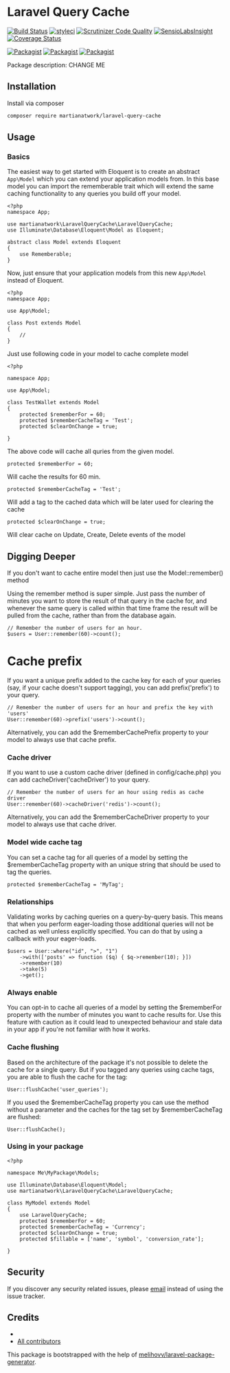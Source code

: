 # Laravel Query Cache

[![Build Status](https://travis-ci.org/martianatwork/laravel-query-cache.svg?branch=master)](https://travis-ci.org/martianatwork/laravel-query-cache)
[![styleci](https://styleci.io/repos/CHANGEME/shield)](https://styleci.io/repos/CHANGEME)
[![Scrutinizer Code Quality](https://scrutinizer-ci.com/g/martianatwork/laravel-query-cache/badges/quality-score.png?b=master)](https://scrutinizer-ci.com/g/martianatwork/laravel-query-cache/?branch=master)
[![SensioLabsInsight](https://insight.sensiolabs.com/projects/CHANGEME/mini.png)](https://insight.sensiolabs.com/projects/CHANGEME)
[![Coverage Status](https://coveralls.io/repos/github/martianatwork/laravel-query-cache/badge.svg?branch=master)](https://coveralls.io/github/martianatwork/laravel-query-cache?branch=master)

[![Packagist](https://img.shields.io/packagist/v/martianatwork/laravel-query-cache.svg)](https://packagist.org/packages/martianatwork/laravel-query-cache)
[![Packagist](https://poser.pugx.org/martianatwork/laravel-query-cache/d/total.svg)](https://packagist.org/packages/martianatwork/laravel-query-cache)
[![Packagist](https://img.shields.io/packagist/l/martianatwork/laravel-query-cache.svg)](https://packagist.org/packages/martianatwork/laravel-query-cache)

Package description: CHANGE ME

## Installation

Install via composer
```bash
composer require martianatwork/laravel-query-cache
```

## Usage

### Basics
The easiest way to get started with Eloquent is to create an abstract `App\Model` which you can extend your application models from. In this base model you can import the rememberable trait which will extend the same caching functionality to any queries you build off your model.

```
<?php
namespace App;

use martianatwork\LaravelQueryCache\LaravelQueryCache;
use Illuminate\Database\Eloquent\Model as Eloquent;

abstract class Model extends Eloquent
{
    use Rememberable;
}
```
Now, just ensure that your application models from this new `App\Model` instead of Eloquent.

```
<?php
namespace App;

use App\Model;

class Post extends Model
{
    //
}

```

Just use following code in your model to cache complete model
```
<?php

namespace App;

use App\Model;

class TestWallet extends Model
{
    protected $rememberFor = 60;
    protected $rememberCacheTag = 'Test';
    protected $clearOnChange = true;

}
```
The above code will cache all quries from the given model.
```
protected $rememberFor = 60;
```
Will cache the results for 60 min.
```
protected $rememberCacheTag = 'Test';
```
Will add a tag to the cached data which will be later used for clearing the cache
```
protected $clearOnChange = true;
```
Will clear cache on Update, Create, Delete events of the model

## Digging Deeper

If you don't want to cache entire model then just use the Model::remember() method

Using the remember method is super simple. Just pass the number of minutes you want to store the result of that query in the cache for, and whenever the same query is called within that time frame the result will be pulled from the cache, rather than from the database again.

```
// Remember the number of users for an hour.
$users = User::remember(60)->count();
```
# Cache prefix
If you want a unique prefix added to the cache key for each of your queries (say, if your cache doesn't support tagging), you can add prefix('prefix') to your query.

```
// Remember the number of users for an hour and prefix the key with 'users'
User::remember(60)->prefix('users')->count();
```

Alternatively, you can add the $rememberCachePrefix property to your model to always use that cache prefix.

### Cache driver
If you want to use a custom cache driver (defined in config/cache.php) you can add cacheDriver('cacheDriver') to your query.

```
// Remember the number of users for an hour using redis as cache driver
User::remember(60)->cacheDriver('redis')->count();
```
Alternatively, you can add the $rememberCacheDriver property to your model to always use that cache driver.

### Model wide cache tag

You can set a cache tag for all queries of a model by setting the $rememberCacheTag property with an unique string that should be used to tag the queries.
```
protected $rememberCacheTag = 'MyTag';
```
### Relationships

Validating works by caching queries on a query-by-query basis. This means that when you perform eager-loading those additional queries will not be cached as well unless explicitly specified. You can do that by using a callback with your eager-loads.

```
$users = User::where("id", ">", "1")
    ->with(['posts' => function ($q) { $q->remember(10); }])
    ->remember(10)
    ->take(5)
    ->get();
```
    
### Always enable

You can opt-in to cache all queries of a model by setting the $rememberFor property with the number of minutes you want to cache results for. Use this feature with caution as it could lead to unexpected behaviour and stale data in your app if you're not familiar with how it works.

### Cache flushing
Based on the architecture of the package it's not possible to delete the cache for a single query. But if you tagged any queries using cache tags, you are able to flush the cache for the tag:

```User::flushCache('user_queries');```

If you used the $rememberCacheTag property you can use the method without a parameter and the caches for the tag set by $rememberCacheTag are flushed:

```User::flushCache();```

### Using in your package
```
<?php

namespace Me\MyPackage\Models;

use Illuminate\Database\Eloquent\Model;
use martianatwork\LaravelQueryCache\LaravelQueryCache;

class MyModel extends Model
{
    use LaravelQueryCache;
    protected $rememberFor = 60;
    protected $rememberCacheTag = 'Currency';
    protected $clearOnChange = true;
    protected $fillable = ['name', 'symbol', 'conversion_rate'];

}
```

## Security

If you discover any security related issues, please [email](mailto:bavesh@baveshdeshmukh.com)
instead of using the issue tracker.

## Credits

- [](https://github.com/martianatwork/laravel-query-cache)
- [All contributors](https://github.com/martianatwork/laravel-query-cache/graphs/contributors)

This package is bootstrapped with the help of
[melihovv/laravel-package-generator](https://github.com/melihovv/laravel-package-generator).
